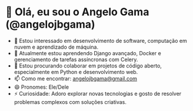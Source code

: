 # 👋 Olá, eu sou o Angelo Gama (@angelojbgama)

- 👀 Estou interessado em desenvolvimento de software, computação em nuvem e aprendizado de máquina.
- 🌱 Atualmente estou aprendendo Django avançado, Docker e gerenciamento de tarefas assíncronas com Celery.
- 💞️ Estou procurando colaborar em projetos de código aberto, especialmente em Python e desenvolvimento web.
- 📫 Como me encontrar: angelojbgama@gmail.com
- 😄 Pronomes: Ele/Dele
- ⚡ Curiosidade: Adoro explorar novas tecnologias e gosto de resolver problemas complexos com soluções criativas.
